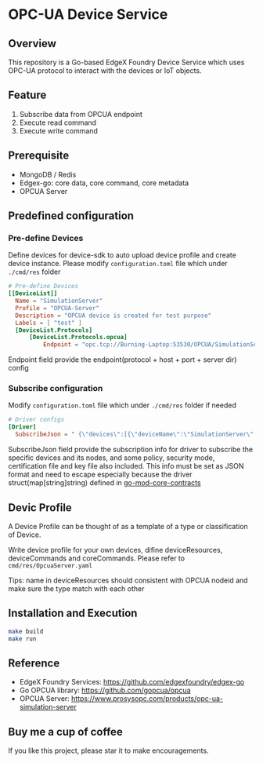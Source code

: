 # OPC-UA Device Service

## Overview
This repository is a Go-based EdgeX Foundry Device Service which uses OPC-UA protocol to interact with the devices or IoT objects.

## Feature

1. Subscribe data from OPCUA endpoint
2. Execute read command
2. Execute write command

## Prerequisite
* MongoDB / Redis
* Edgex-go: core data, core command, core metadata
* OPCUA Server

## Predefined configuration

### Pre-define Devices
Define devices for device-sdk to auto upload device profile and create device instance. Please modify `configuration.toml` file which under `./cmd/res` folder
```toml
# Pre-define Devices
[[DeviceList]]
  Name = "SimulationServer"
  Profile = "OPCUA-Server"
  Description = "OPCUA device is created for test purpose"
  Labels = [ "test" ]
  [DeviceList.Protocols]
      [DeviceList.Protocols.opcua]
          Endpoint = "opc.tcp://Burning-Laptop:53530/OPCUA/SimulationServer"
```

Endpoint field provide the endpoint(protocol + host + port + server dir) config

### Subscribe configuration
Modify `configuration.toml` file which under `./cmd/res` folder if needed
```toml
# Driver configs
[Driver]
  SubscribeJson = " {\"devices\":[{\"deviceName\":\"SimulationServer\",\"nodeIds\":[\"ns=5;s=Counter1\",\"ns=5;s=Random1\"],\"policy\":\"None\",\"mode\":\"None\",\"certFile\":\"\",\"keyFile\":\"\"}]} "
```
SubscribeJson field provide the subscription info for driver to subscribe the specific devices and its nodes, and some policy, security mode, certification file and key file also included.
This info must be set as JSON format and need to escape especially because the driver struct(map[string]string) defined in [go-mod-core-contracts](https://github.com/edgexfoundry/go-mod-core-contracts)

## Devic Profile

A Device Profile can be thought of as a template of a type or classification of Device. 

Write device profile for your own devices, difine deviceResources, deviceCommands and coreCommands. Please refer to `cmd/res/OpcuaServer.yaml`

Tips: name in deviceResources should consistent with OPCUA nodeid and make sure the type match with each other


## Installation and Execution
```bash
make build
make run
```

## Reference
* EdgeX Foundry Services: https://github.com/edgexfoundry/edgex-go
* Go OPCUA library: https://github.com/gopcua/opcua
* OPCUA Server: https://www.prosysopc.com/products/opc-ua-simulation-server

## Buy me a cup of coffee
If you like this project, please star it to make encouragements.
